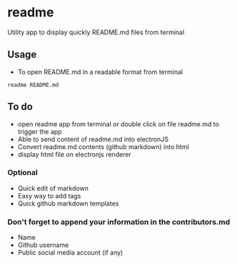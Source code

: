 # readme
Utility app to display quickly README.md files from terminal

## Usage
- To open README.md in a readable format from terminal
```
readme README.md
```
## To do
- open readme app from terminal or double click on file readme.md to trigger the app
- Able to send content of readme.md into electronJS
- Convert readme.md contents (github markdown) into html
- display html file on electronjs renderer

### Optional
- Quick edit of markdown
- Easy way to add tags
- Quick github markdown templates

### Don't forget to append your information in the contributors.md
 - Name
 - Github username
 - Public social media account (if any)
